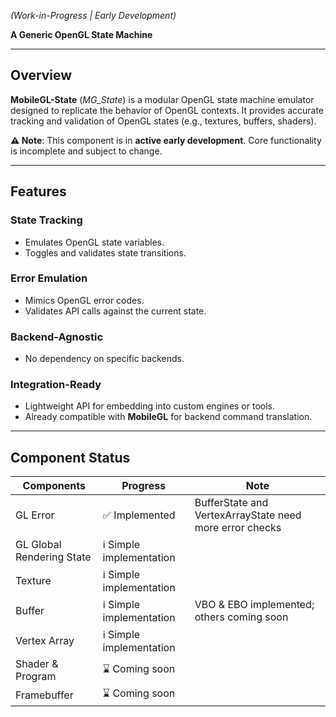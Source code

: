 *(Work-in-Progress | Early Development)*  

**A Generic OpenGL State Machine**  

---

## Overview  
**MobileGL-State** (*MG_State*) is a modular OpenGL state machine emulator designed to replicate the behavior of OpenGL contexts. It provides accurate tracking and validation of OpenGL states (e.g., textures, buffers, shaders).  

**⚠️ Note**: This component is in **active early development**. Core functionality is incomplete and subject to change.  

---

## Features  

### **State Tracking**  
- Emulates OpenGL state variables.
- Toggles and validates state transitions.  

### **Error Emulation**  
- Mimics OpenGL error codes.
- Validates API calls against the current state.

### **Backend-Agnostic**  
- No dependency on specific backends.

### **Integration-Ready**  
- Lightweight API for embedding into custom engines or tools.  
- Already compatible with **MobileGL** for backend command translation.  

---

## Component Status

| Components                      | Progress                      | Note                                                    |
|---------------------------------|-------------------------------|---------------------------------------------------------|
| GL Error                        | ✅ Implemented                | BufferState and VertexArrayState need more error checks |
| GL Global Rendering State       | ℹ️ Simple implementation      |                                                         |
| Texture                         | ℹ️ Simple implementation      |                                                         |
| Buffer                          | ℹ️ Simple implementation      | VBO & EBO implemented; others coming soon               |
| Vertex Array                    | ℹ️ Simple implementation      |                                                         |
| Shader & Program                | ⌛ Coming soon                |                                                         |
| Framebuffer                     | ⌛ Coming soon                |                                                         |
